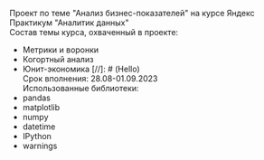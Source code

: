 Проект по теме "Анализ бизнес-показателей" на курсе Яндекс Практикум "Аналитик данных"
</br> Состав темы курса, охваченный в проекте: 
 - Метрики и воронки
 - Когортный анализ
 - Юнит-экономика
[//]: # (Hello)
</br> Срок вполнения: 28.08-01.09.2023
</br> Использованные библиотеки:
 - pandas
 - matplotlib
 - numpy
 - datetime
 - IPython
 - warnings
